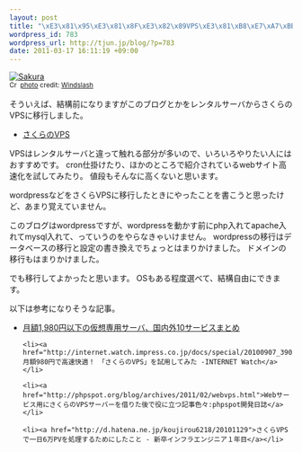 ```yaml
--- 
layout: post
title: "\xE3\x81\x95\xE3\x81\x8F\xE3\x82\x89VPS\xE3\x81\xB8\xE7\xA7\xBB\xE8\xA1\x8C"
wordpress_id: 783
wordpress_url: http://tjun.jp/blog/?p=783
date: 2011-03-17 16:11:19 +09:00
---
```

<a href="http://www.flickr.com/photos/12336536@N03/5526129241/" title="Sakura" target="_blank"><img src="http://farm6.static.flickr.com/5299/5526129241_37cf9c65a8_m.jpg" alt="Sakura" border="0" /></a><br /><small><a href="http://creativecommons.org/licenses/by-nd/2.0/" title="Attribution-NoDerivs License" target="_blank"><img src="http://tjun.jp/blog/wp-content/plugins/photo-dropper/images/cc.png" alt="Creative Commons License" border="0" width="16" height="16" align="absmiddle" /></a> <a href="http://www.photodropper.com/photos/" target="_blank">photo</a> credit: <a href="http://www.flickr.com/photos/12336536@N03/5526129241/" title="Windslash" target="_blank">Windslash</a></small>

そういえば、結構前になりますがこのブログとかをレンタルサーバからさくらのVPSに移行しました。
<ul>
	<li><a href="http://vps.sakura.ad.jp/">さくらのVPS</a></li>
</ul>

VPSはレンタルサーバと違って触れる部分が多いので、いろいろやりたい人にはおすすめです。
cron仕掛けたり、ほかのところで紹介されているwebサイト高速化を試してみたり。
値段もそんなに高くないと思います。

wordpressなどをさくらVPSに移行したときにやったことを書こうと思ったけど、あまり覚えていません。

このブログはwordpressですが、wordpressを動かす前にphp入れてapache入れてmysql入れて、っていうのをやらなきゃいけません。
wordpressの移行はデータベースの移行と設定の書き換えでちょっとはまりかけました。
ドメインの移行もはまりかけました。

でも移行してよかったと思います。
OSもある程度選べて、結構自由にできます。

以下は参考になりそうな記事。
<ul>
	<li><a href="http://1-byte.jp/2011/01/28/cheap_virtual_servers/">月額1,980円以下の仮想専用サーバ、国内外10サービスまとめ</a></li>

	<li><a href="http://internet.watch.impress.co.jp/docs/special/20100907_390781.html">月額980円で高速快適！　「さくらのVPS」を試用してみた -INTERNET Watch</a></li>

	<li><a href="http://phpspot.org/blog/archives/2011/02/webvps.html">Webサービス用にさくらのVPSサーバーを借りた後で役に立つ記事色々:phpspot開発日誌</a></li>

	<li><a href="http://d.hatena.ne.jp/koujirou6218/20101129">さくらVPSで一日6万PVを処理するためにしたこと - 新卒インフラエンジニア１年目</a></li>
</ul>


